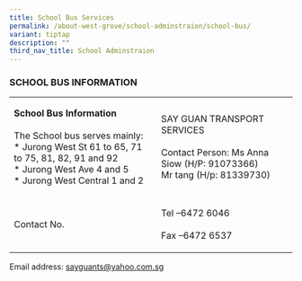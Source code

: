 ```yaml
---
title: School Bus Services
permalink: /about-west-grove/school-adminstraion/school-bus/
variant: tiptap
description: ""
third_nav_title: School Adminstraion
---
```

<h3>SCHOOL BUS INFORMATION</h3>
<table>
<tbody>
<tr>
<td rowspan="1" colspan="1">
<p><strong>School Bus Information </strong>
<br>
<br>The School bus serves mainly:
<br>* Jurong West St 61 to 65, 71 to 75, 81, 82, 91 and 92
<br>* Jurong West Ave 4 and 5
<br>* Jurong West Central 1 and 2
<br>
</p>
</td>
<td rowspan="1" colspan="1">
<p>SAY GUAN TRANSPORT SERVICES
<br>
<br>Contact Person: Ms Anna Siow (H/P: 91073366)
<br>Mr tang (H/p: 81339730)</p>
</td>
</tr>
<tr>
<td rowspan="1" colspan="1">
<p>Contact No.</p>
</td>
<td rowspan="1" colspan="1">
<p>Tel –6472 6046
<br>
<br>Fax –6472 6537</p>
</td>
</tr>
</tbody>
</table>
<p>Email address: <a href="mailto:sayguants@yahoo.com.sg" rel="noopener noreferrer nofollow" target="_blank">sayguants@yahoo.com.sg</a>
</p>
<p></p>